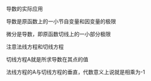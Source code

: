 导数的实际应用

导数是原函数上的一小节自变量和因变量的极限

微分是导数，即原函数切线上的一小部分极限


注意法线方程和切线方程

切线方程A就是所求导数在其点的值

法线方程的A与切线方程的垂直，代数意义上说就是相乘为-1